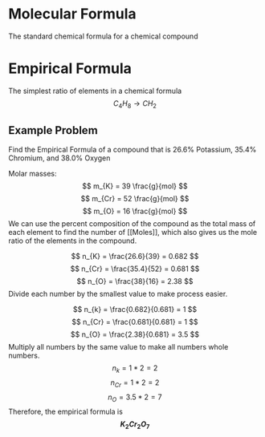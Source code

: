 # Molecular Formula
The standard chemical formula for a chemical compound
# Empirical Formula
The simplest ratio of elements in a chemical formula
$$C_{4}H_{8} \to CH_{2}$$

## Example Problem
Find the Empirical Formula of a compound that is 26.6% Potassium, 35.4% Chromium, and 38.0% Oxygen

Molar masses:
$$
m_{K} = 39 \frac{g}{mol}
$$
$$
m_{Cr} = 52 \frac{g}{mol}
$$
$$
m_{O} = 16 \frac{g}{mol}
$$
We can use the percent composition of the compound as the total mass of each element to find the number of [[Moles]], which also gives us the mole ratio of the elements in the compound. 

$$
n_{K} = \frac{26.6}{39} = 0.682
$$
$$
n_{Cr} = \frac{35.4}{52} = 0.681
$$
$$
n_{O} = \frac{38}{16} = 2.38
$$
Divide each number by the smallest value to make process easier. 

$$
n_{k} = \frac{0.682}{0.681} = 1
$$
$$
n_{Cr} = \frac{0.681}{0.681} = 1
$$
$$
n_{O} = \frac{2.38}{0.681} = 3.5
$$
Multiply all numbers by the same value to make all numbers whole numbers. 
$$
n_{k} = 1*2 = 2
$$
$$
n_{Cr} = 1*2 = 2
$$
$$
n_{O} = 3.5*2 = 7
$$
Therefore, the empirical formula is **$$K_{2}Cr_{2}O_{7}$$**
